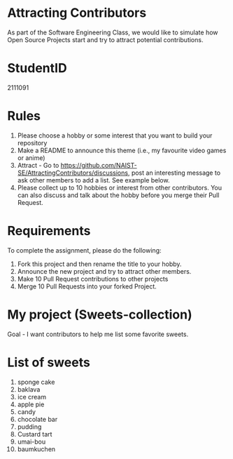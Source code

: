 # Attracting Contributors
As part of the Software Engineering Class, we would like to simulate how Open Source Projects start and try to attract potential contributions.

# StudentID

2111091

# Rules

1. Please choose a hobby or some interest that you want to build your repository
2. Make a README to announce this theme (i.e., my favourite video games or anime)
3. Attract - Go to https://github.com/NAIST-SE/AttractingContributors/discussions, post an interesting message to ask other members to add a list. See example below.
4. Please collect up to 10 hobbies or interest from other contributors. You can also discuss and talk about the hobby before you merge their Pull Request.

# Requirements
To complete the assignment, please do the following:
1. Fork this project and then rename the title to your hobby. 
2. Announce the new project and try to attract other members.
3. Make 10 Pull Request contributions to other projects
4. Merge 10 Pull Requests into your forked Project.

# My project (Sweets-collection)

Goal - I want contributors to help me list some favorite sweets.

# List of sweets

1. sponge cake
2. baklava
3. ice cream
4. apple pie
5. candy
6. chocolate bar
7. pudding
8. Custard tart
9. umai-bou
10. baumkuchen
